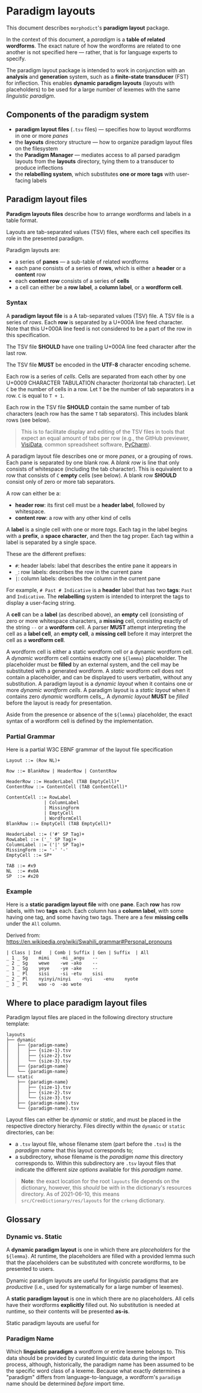 Paradigm layouts
================

This document describes `morphodict`'s **paradigm layout** package.

In the context of this document, a _paradigm_ is a **table of related
wordforms**. The exact nature of how the wordforms are related to one
another is not specified here — rather, that is for language experts to
specify.

The paradigm layout package is intended to work in conjunction with an
**analysis** and **generation** system, such as a **finite-state
transducer** (FST) for inflection. This enables **dynamic paradigm
layouts** (layouts with placeholders) to be used for a large number of
lexemes with the same _linguistic paradigm_.


Components of the paradigm system
---------------------------------

 - **paradigm layout files** (`.tsv` files) — specifies how to layout
   wordforms in one or more _panes_
 - the **layouts** directory structure — how to organize paradigm layout
   files on the filesystem
 - the **Paradigm Manager** — mediates access to all parsed paradigm
   layouts from the **layouts** directory, tying them to a transducer to
   produce inflections 
 - the **relabelling system**, which substitutes **one or more tags**
   with user-facing labels


Paradigm layout files
---------------------

**Paradigm layouts files** describe how to arrange wordforms and labels
in a table format.

Layouts are tab-separated values (TSV) files, where each cell specifies
its role in the presented paradigm.

Paradigm layouts are:

 - a series of **panes** — a sub-table of related wordforms
 - each pane consists of a series of **rows**, which is either
   a **header** or a **content** row
 - each **content row** consists of a series of **cells**
 - a cell can either be a **row label**, a **column label**, or
   a **wordform cell**.

### Syntax


A **paradigm layout file** is a A tab-separated values (TSV) file. A TSV
file is a series of *rows*. Each **row** is separated by a U+000A line
feed character. Note that this U+000A line feed is not considered to be
a part of the row in this specification.

The TSV file **SHOULD** have one trailing U+000A line feed character
after the last row.

The TSV file **MUST** be encoded in the **UTF-8** character encoding
scheme.

Each row is a series of _cells_. Cells are separated from each other by
one U+0009 CHARACTER TABULATION character (horizontal tab character).
Let `C` be the number of cells in a row. Let `T` be the number of tab
separators in a row. `C` is equal to `T + 1`.

Each row in the TSV file **SHOULD** contain the same number of tab
characters (each row has the same `T` tab separators). This includes
blank rows (see below).

> This is to facilitate display and editing of the TSV files in tools
> that expect an equal amount of tabs per row (e.g., the GitHub
> previewer, [VisiData][vd], common spreadsheet software,
> [PyCharm][pycharm-tsv]).

A paradigm layout file describes one or more _panes_, or a grouping of
rows. Each pane is separated by one blank row. A _blank row_ is
line that only consists of whitespace (including the tab character).
This is equivalent to a row that consists of `C` **empty** cells (see
below). A blank row **SHOULD** consist only of zero or more tab
separators.

A row can either be a:

 - **header row**: its first cell must be a **header label**, followed
   by whitespace.
 - **content row**: a row with any other kind of cells

A **label** is a single cell with one or more _tags_. Each tag
in the label begins with a **prefix**, a **space character**, and then
the tag proper. Each tag within a label is separated by a single space.

These are the different prefixes:

 - `#`: header labels: label that describes the entire pane it appears in
 - `_`: row labels: describes the row in the current pane
 - `|`: column labels: describes the column in the current pane

For example, `# Past # Indicative` is a **header** label that has two
**tags**: `Past` and `Indicative`. The **relabelling** system is
intended to interpret the tags to display a user-facing string.

A **cell** can be a **label** (as described above), an **empty** cell
(consisting of zero or more whitespace characters, a **missing** cell,
consisting exactly of the string `--` or a **wordform** cell. A parser
**MUST** attempt interpreting the cell as a **label cell**, an **empty
cell**, a **missing cell** before it may interpret the cell as
a **wordform cell**.

A wordform cell is either a static wordform cell or a dynamic wordform
cell. A _dynamic_ wordform cell contains exactly one `${lemma}`
placeholder. The placeholder must be **filled** by an external system,
and the cell may be substituted with a generated wordform. A _static_
wordform cell does not contain a placeholder, and can be displayed to
users verbatim, without any substitution.
A paradigm layout is a _dynamic layout_ when it contains one or more
_dynamic wordform cells_. A paradigm layout is a _static layout_ when
it contains zero _dynamic_ wordform cells_. A _dynamic layout_ **MUST**
be _filled_ before the layout is ready for presentation.

Aside from the presence or absence of the `${lemma}` placeholder, the
exact syntax of a wordform cell is defined by the implementation.

### Partial Grammar

Here is a partial W3C EBNF grammar of the layout file specification

```ebnf
Layout ::= (Row NL)+

Row ::= BlankRow | HeaderRow | ContentRow

HeaderRow ::= HeaderLabel (TAB EmptyCell)*
ContentRow ::= ContentCell (TAB ContentCell)*

ContentCell ::= RowLabel
              | ColumnLabel
              | MissingForm
              | EmptyCell
              | WordformCell
BlankRow ::= EmptyCell (TAB EmptyCell)*

HeaderLabel ::= ('#' SP Tag)+
RowLabel ::= ('_' SP Tag)+
ColumnLabel ::= ('|' SP Tag)+
MissingForm ::= '-' '-'
EmptyCell ::= SP*

TAB ::= #x9
NL  ::= #x0A
SP  ::= #x20
```

### Example

Here is a **static paradigm layout file** with one **pane**. Each
**row** has row labels, with two **tags** each. Each column has
a **column label**, with some having one tag, and some having two tags.
There are a few **missing cells** under the `All` column.

Derived from: <https://en.wikipedia.org/wiki/Swahili_grammar#Personal_pronouns>

```tsv
| Class	| Ind	| Comb | Suffix	| Gen | Suffix	| All
_ 1 _ Sg	mimi	-mi	_angu	--
_ 2 _ Sg	wewe	-we	-ako	--
_ 3 _ Sg	yeye	-ye	-ake	--
_ 1 _ Pl	sisi	-si	-etu	sisi
_ 2 _ Pl	nyinyi/ninyi	-nyi	-enu	nyote
_ 3 _ Pl	wao	-o	-ao	wote
```


[vd]: https://www.visidata.org/
[pycharm-tsv]: https://www.jetbrains.com/help/pycharm/editing-csv-and-tsv-files.html


Where to place paradigm layout files
------------------------------------

Paradigm layout files are placed in the following directory structure
template:

```
layouts
├── dynamic
│   ├── {paradigm-name}
│   │   ├── {size-1}.tsv
│   │   ├── {size-2}.tsv
│   │   └── {size-3}.tsv
│   ├── {paradigm-name}
│   └── {paradigm-name}
└── static
    ├── {paradigm-name}
    │   ├── {size-1}.tsv
    │   ├── {size-2}.tsv
    │   └── {size-3}.tsv
    ├── {paradigm-name}.tsv
    └── {paradigm-name}.tsv
```

Layout files can either be _dynamic_ or _static_, and must be placed in
the respective directory hierarchy. Files directly within the `dynamic`
or `static` directories, can be:

 * a `.tsv` layout file, whose filename stem (part before the `.tsv`) is
   the _paradigm name_ that this layout corresponds to;
 * a subdirectory, whose filename is the _paradigm name_ this directory
   corresponds to. Within this subdirectory are `.tsv` layout files that
   indicate the different _size options_ available for this _paradigm
   name_.

> **Note**: the exact location for the root `layouts` file depends on
> the dictionary, however, this _should_ be with in the dictionary's
> resources directory. As of 2021-06-10, this means
> `src/CreeDictionary/res/layouts` for the `crkeng` dictionary.


Glossary
--------

### Dynamic vs. Static

A **dynamic paradigm layout** is one in which there are *placeholders*
for the `${lemma}`. At runtime, the placeholders are filled with
a provided lemma such that the placeholders can be substituted with
concrete wordforms, to be presented to users.

Dynamic paradigm layouts are useful for linguistic paradigms that are
_productive_ (i.e., used for systematically for a large number of
lexemes).

A **static paradigm layout** is one in which there are no placeholders.
All cells have their wordforms **explicitly** filled out. No
substitution is needed at runtime, so their contents will be presented
**as-is**.

Static paradigm layouts are useful for

### Paradigm Name

Which **linguistic paradigm** a wordform or entire lexeme belongs to.
This data should be provided by curated linguistic data during the
import process, although, historically, the paradigm name has been
assumed to be the specific word class of a lexeme. Because what exactly
determines a "paradigm" differs from language-to-language, a wordform's
`paradigm` name should be determined _before_ import time.
